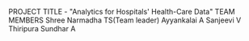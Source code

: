 PROJECT TITLE -  "Analytics for Hospitals' Health-Care Data"
TEAM MEMBERS
Shree Narmadha TS(Team leader)
Ayyankalai A
Sanjeevi V
Thiripura Sundhar A
